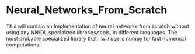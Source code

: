 # Neural_Networks_From_Scratch
This will contain an Implementation of neural networks from scratch without using any NN/DL specialized libraries/tools, in different languages.
The most probable specialized library that I will use is numpy for fast numerical computations.
